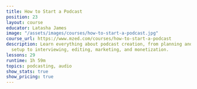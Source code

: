 ```yaml
---
title: How to Start a Podcast
position: 23
layout: course
educator: Latasha James
image: "/assets/images/courses/how-to-start-a-podcast.jpg"
course_url: https://www.mzed.com/courses/how-to-start-a-podcast
description: Learn everything about podcast creation, from planning and equipment
  setup to interviewing, editing, marketing, and monetization.
lessons: 29
runtime: 1h 59m
topics: podcasting, audio
show_stats: true
show_pricing: true
---
```


